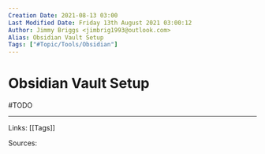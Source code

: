 ```yaml
---
Creation Date: 2021-08-13 03:00
Last Modified Date: Friday 13th August 2021 03:00:12
Author: Jimmy Briggs <jimbrig1993@outlook.com>
Alias: Obsidian Vault Setup
Tags: ["#Topic/Tools/Obsidian"]
---
```


# Obsidian Vault Setup

#TODO 




***

Links: [[Tags]] 

Sources:

